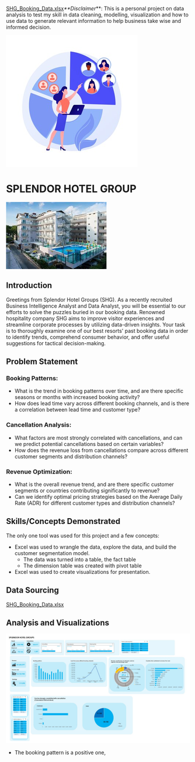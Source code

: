 [SHG_Booking_Data.xlsx](https://github.com/tsefaye99/SPLENDOR-HOTEL-GROUP/files/13578999/SHG_Booking_Data.xlsx)_**Disclaimer_**: This is a personal project on data analysis to test my skill in data cleaning, modelling, visualization and how to use data to generate relevant information to help business take wise and informed decision. 

![](cover_image.jpg)

# SPLENDOR HOTEL GROUP

![](Hotel.jfif)

## Introduction
Greetings from Splendor Hotel Groups (SHG). As a recently recruited Business Intelligence Analyst and Data Analyst, you will be essential to our efforts to solve the puzzles buried in our booking data. Renowned hospitality company SHG aims to improve visitor experiences and streamline corporate processes by utilizing data-driven insights. Your task is to thoroughly examine one of our best resorts' past booking data in order to identify trends, comprehend consumer behavior, and offer useful suggestions for tactical decision-making.

## Problem Statement
### Booking Patterns:
- What is the trend in booking patterns over time, and are there specific seasons or months with increased booking activity?
-	How does lead time vary across different booking channels, and is there a correlation between lead time and customer type?

### Cancellation Analysis:
-	What factors are most strongly correlated with cancellations, and can we predict potential cancellations based on certain variables?
-	How does the revenue loss from cancellations compare across different customer segments and distribution channels?

### Revenue Optimization:
-	What is the overall revenue trend, and are there specific customer segments or countries contributing significantly to revenue?
-	Can we identify optimal pricing strategies based on the Average Daily Rate (ADR) for different customer types and distribution channels?

## Skills/Concepts Demonstrated
The only one tool was used for this project and a few concepts:
- Excel was used to wrangle the data, explore the data, and build the customer segmentation model.
  - The data was turned into a table, the fact table
  - The dimension table was created with pivot table
- Excel was used to create visualizations for presentation.

## Data Sourcing
[SHG_Booking_Data.xlsx](https://github.com/tsefaye99/SPLENDOR-HOTEL-GROUP/files/13579000/SHG_Booking_Data.xlsx)

## Analysis and Visualizations
![](SHG_Dashboard.jfif)

- The booking pattern is a positive one, 



